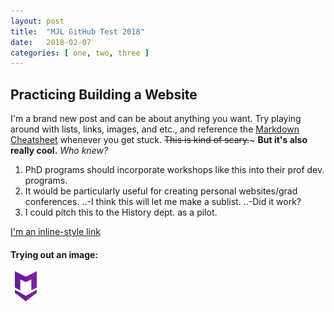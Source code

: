 ```yaml
---
layout: post
title:  "MJL GitHub Test 2018"
date:   2018-02-07
categories: [ one, two, three ]
---
```


## Practicing Building a Website

I'm a brand new post and can be about anything you want. Try playing around with lists, links, images, and etc., and reference the [Markdown Cheatsheet](https://github.com/mnyrop/nycdh-jekyll/blob/master/docs/markdown-cheatsheet.md) whenever you get stuck.
~~This is kind of scary.~~~
**But it's also really cool.**
_Who knew?_
1. PhD programs should incorporate workshops like this into their prof dev. programs.
2. It would be particularly useful for creating personal websites/grad conferences.
..-I think this will let me make a sublist.
..-Did it work?
3. I could pitch this to the History dept. as a pilot.

[I'm an inline-style link](http://history.columbia.edu/graduate/graduate-history-association/)

#### Trying out an image:
![alt text](https://github.com/adam-p/markdown-here/raw/master/src/common/images/icon48.png "Logo Title Text 1")
